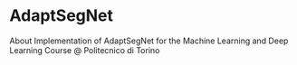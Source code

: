 # AdaptSegNet
   About  Implementation of AdaptSegNet for the Machine Learning and Deep Learning Course @ Politecnico di Torino
